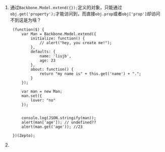 1. 通过`Backbone.Model.extend({});`定义的对象，只能通过`obj.get('property');`才能访问到，而直接`obj.prop`或者`obj['prop']`却访问不到这是为啥？

	    (function($) {
	        var Man = Backbone.Model.extend({
	            initialize: function() {
	                // alert("hey, you create me!");
	            },
	            defaults: {
	                name: 'liujb',
	                age: 23
	            },
	            about: function() {
	                return "my name is" + this.get('name') + ".";
	            }
	        });
	
	        var man = new Man;
	        man.set({
	            lover: "no"
	        });
	
	        
	        console.log(JSON.stringify(man));
	        alert(man['age']); // undefined??
	        alert(man.get('age')); //23
	
	    })(Zepto);
	    
	    
2. 